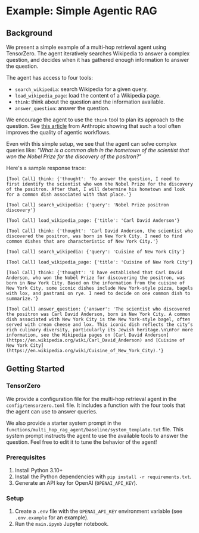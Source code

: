 # Example: Simple Agentic RAG

## Background

We present a simple example of a multi-hop retrieval agent using TensorZero.
The agent iteratively searches Wikipedia to answer a complex question, and decides when it has gathered enough information to answer the question.

The agent has access to four tools:

- `search_wikipedia`: search Wikipedia for a given query.
- `load_wikipedia_page`: load the content of a Wikipedia page.
- `think`: think about the question and the information available.
- `answer_question`: answer the question.

We encourage the agent to use the `think` tool to plan its approach to the question.
See [this article](https://www.anthropic.com/engineering/claude-think-tool) from Anthropic showing that such a tool often improves the quality of agentic workflows.

Even with this simple setup, we see that the agent can solve complex queries like: _"What is a common dish in the hometown of the scientist that won the Nobel Prize for the discovery of the positron?"_

Here's a sample response trace:

```
[Tool Call] think: {'thought': 'To answer the question, I need to first identify the scientist who won the Nobel Prize for the discovery of the positron. After that, I will determine his hometown and look for a common dish associated with that place.'}

[Tool Call] search_wikipedia: {'query': 'Nobel Prize positron discovery'}

[Tool Call] load_wikipedia_page: {'title': 'Carl David Anderson'}

[Tool Call] think: {'thought': 'Carl David Anderson, the scientist who discovered the positron, was born in New York City. I need to find common dishes that are characteristic of New York City.'}

[Tool Call] search_wikipedia: {'query': 'Cuisine of New York City'}

[Tool Call] load_wikipedia_page: {'title': 'Cuisine of New York City'}

[Tool Call] think: {'thought': 'I have established that Carl David Anderson, who won the Nobel Prize for discovering the positron, was born in New York City. Based on the information from the cuisine of New York City, some iconic dishes include New York-style pizza, bagels with lox, and pastrami on rye. I need to decide on one common dish to summarize.'}

[Tool Call] answer_question: {'answer': 'The scientist who discovered the positron was Carl David Anderson, born in New York City. A common dish associated with New York City is the New York-style bagel, often served with cream cheese and lox. This iconic dish reflects the city’s rich culinary diversity, particularly its Jewish heritage.\n\nFor more information, see the Wikipedia pages on [Carl David Anderson](https://en.wikipedia.org/wiki/Carl_David_Anderson) and [Cuisine of New York City](https://en.wikipedia.org/wiki/Cuisine_of_New_York_City).'}
```

## Getting Started

### TensorZero

We provide a configuration file for the multi-hop retrieval agent in the `config/tensorzero.toml` file.
It includes a function with the four tools that the agent can use to answer queries.

We also provide a starter system prompt in the `functions/multi_hop_rag_agent/baseline/system_template.txt` file.
This system prompt instructs the agent to use the available tools to answer the question.
Feel free to edit it to tune the behavior of the agent!

### Prerequisites

1. Install Python 3.10+
2. Install the Python dependencies with `pip install -r requirements.txt`.
3. Generate an API key for OpenAI (`OPENAI_API_KEY`).

### Setup

1. Create a `.env` file with the `OPENAI_API_KEY` environment variable (see `.env.example` for an example).
2. Run the `main.ipynb` Jupyter notebook.
